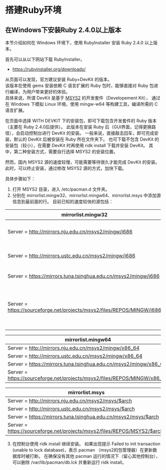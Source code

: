 # 搭建Ruby环境
## 在Windows下安装Ruby 2.4.0以上版本

本节介绍如何在 Windows 环境下，使用 RubyInstaller 安装 Ruby 2.4.0 以上版本。

首先可以从以下网站下载 RubyInstaller。

+ <https://rubyinstaller.org/downloads/>

从页面可以发现，官方建议安装 Ruby+DevKit 的版本。  
该版本在使用 gems 安装依赖 C 语言扩展的 Ruby 包时，能够直接对 Ruby 包进行编译，为用户带来更好的体验。  
具体来说，所谓 DevKit 是基于 [MSYS2](http://www.msys2.org/) 的开发套件（Developement Kit），
通过在 Windows 下模拟 Linux 环境，使用 mingw-w64 等构建工具，编译所需的 C 语言扩展。

在页面中选择 WITH DEVKIT 下的安装包，即可下载包含开发套件的 Ruby 版本（主要在 Ruby 2.4.0后提供）。
此版本在安装 Ruby 后（GUI界面，记得更换路径），会启动控制台进行 DevKit 的安装。
一般来说，直接敲击回车，即可完成安装，默认的 DevKit 后被安装在 Ruby 所在文件夹下。
也可下载不包含 DevKit 的安装包（较小），在需要 DevKit 时再使用 ridk install 下载并安装 DevKit。
其中，第二种安装方式，需要自行选择 MSYS2 的安装位置。

然而，国内 MSYS2 源的速度较慢，可能需要等待很久才能完成 DevKit 的安装。
此时，可以终止安装，通过修改 MSYS2 源的方式，加快下载。

具体步骤如下：
1. 打开 MSYS2 目录，进入 /etc/pacman.d 文件夹。
2. 分别在 mirrorlist.mingw32、mirrorlist.mingw64、mirrorlist.msys 中添加源信息到最前面的行。
目前已知的速度较快的源包括：

  | mirrorlist.mingw32 | 说明 |
  | - | - |
  | Server = http://mirrors.nju.edu.cn/msys2/mingw/i686 | 南京大学镜像 |
  | Server = http://mirrors.ustc.edu.cn/msys2/mingw/i686 | 中科大镜像 |
  | Server = https://mirrors.tuna.tsinghua.edu.cn/msys2/mingw/i686 | 清华镜像 |
  | Server = https://sourceforge.net/projects/msys2/files/REPOS/MINGW/i686 | SF镜像，速度也很快 |

  | mirrorlist.mingw64 |
  | - |
  | Server = http://mirrors.nju.edu.cn/msys2/mingw/x86_64 |
  | Server = http://mirrors.ustc.edu.cn/msys2/mingw/x86_64 |
  | Server = https://mirrors.tuna.tsinghua.edu.cn/msys2/mingw/x86_64 |
  | Server = https://sourceforge.net/projects/msys2/files/REPOS/MINGW/x86_64 |

  | mirrorlist.msys |
  | - |
  | Server = http://mirrors.nju.edu.cn/msys2/msys/$arch |
  | Server = http://mirrors.ustc.edu.cn/msys2/msys/$arch |
  | Server = https://mirrors.tuna.tsinghua.edu.cn/msys2/msys/$arch |
  | Server = https://sourceforge.net/projects/msys2/files/REPOS/MSYS2/$arch/ |

3. 在控制台使用 ridk install 继续安装。
如果出现提示 Failed to init transaction (unable to lock database)，表示 pacman （msys2的包管理器）在更新数据库时被打断。
在确保没有其他 pacman 运行的情况下（留心其他控制台），可以删除 /var/lib/pacman/db.lck 并重新运行 ridk install。
